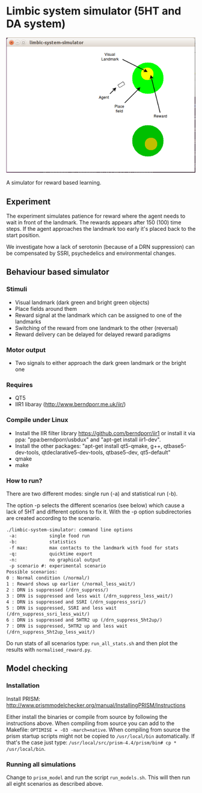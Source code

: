 # Limbic system simulator (5HT and DA system)

![alt tag](playground.png)

A simulator for reward based learning.

## Experiment

The experiment simulates patience for reward where the agent needs to wait in front
of the landmark. The rewards appears after 150 (100) time steps. If the agent approaches
the landmark too early it's placed back to the start position.

We investigate how a lack of serotonin (because of a DRN suppression) can be compensated
by SSRI, psychedelics and environmental changes.

## Behaviour based simulator

### Stimuli

 * Visual landmark (dark green and bright green objects)
 * Place fields around them
 * Reward signal at the landmark which can be assigned to one of the landmarks
 * Switching of the reward from one landmark to the other (reversal)
 * Reward delivery can be delayed for delayed reward paradigms

### Motor output
 * Two signals to either approach the dark green landmark or the bright one

### Requires
 * QT5
 * IIR1 libaray (http://www.berndporr.me.uk/iir/)

### Compile under Linux
 * Install the IIR filter library https://github.com/berndporr/iir1 or install it via ppa: "ppa:berndporr/usbdux" and  "apt-get install iir1-dev".
 * Install the other packages: "apt-get install qt5-qmake, g++, qtbase5-dev-tools, qtdeclarative5-dev-tools, qtbase5-dev, qt5-default"
 * qmake
 * make

### How to run?

There are two different modes: single run (-a) and statistical run (-b).

The option -p selects the different scenarios (see below) which cause a lack of
5HT and different options to fix it. With the -p option subdirectories are
created according to the scenario.

```
./limbic-system-simulator: command line options
 -a:            single food run
 -b:            statistics
 -f max:        max contacts to the landmark with food for stats
 -q:            quicktime export
 -n:            no graphical output
 -p scenario #: experimental scenario
Possible scenarios:
0 : Normal condition (/normal/)
1 : Reward shows up earlier (/normal_less_wait/)
2 : DRN is suppressed (/drn_suppress/)
3 : DRN is suppressed and less wait (/drn_suppress_less_wait/)
4 : DRN is suppressed and SSRI (/drn_suppress_ssri/)
5 : DRN is suppressed, SSRI and less wait (/drn_suppress_ssri_less_wait/)
6 : DRN is suppressed and 5HTR2 up (/drn_suppress_5ht2up/)
7 : DRN is suppressed, 5HTR2 up and less wait (/drn_suppress_5ht2up_less_wait/)
```

Do run stats of all scenarios type:
```run_all_stats.sh``` and then plot the results with
```normalised_reward.py```.

## Model checking

### Installation

Install PRISM: http://www.prismmodelchecker.org/manual/InstallingPRISM/Instructions

Either install the binaries or compile from source by following the instructions above.
When compiling from source you can add to the Makefile: `OPTIMISE = -O3 -march=native`.
When compiling from source the prism startup scripts might not be copied to `/usr/local/bin` automatically. If
that's the case just type: `/usr/local/src/prism-4.4/prism/bin# cp * /usr/local/bin`.

### Running all simulations

Change to `prism_model` and run the script `run_models.sh`. This will then run all
eight scenarios as described above.


